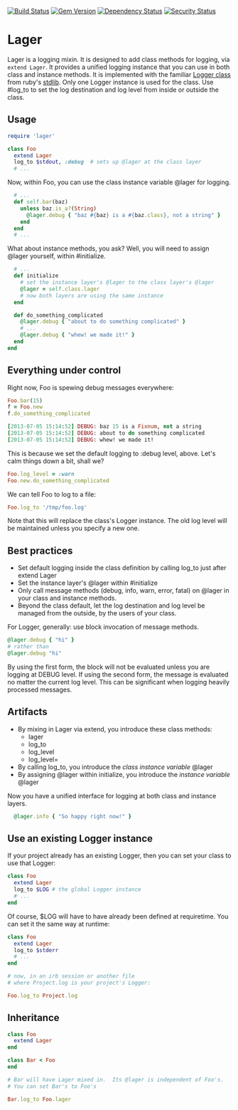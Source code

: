 [![Build Status](https://travis-ci.org/rickhull/lager.svg?branch=master)](https://travis-ci.org/rickhull/lager)
[![Gem Version](https://badge.fury.io/rb/lager.svg)](http://badge.fury.io/rb/lager)
[![Dependency Status](https://gemnasium.com/rickhull/lager.svg)](https://gemnasium.com/rickhull/lager)
[![Security Status](https://hakiri.io/github/rickhull/lager/master.svg)](https://hakiri.io/github/rickhull/lager/master/shield)

Lager
=====
Lager is a logging mixin.  It is designed to add class methods for logging, via `extend Lager`.  It provides a unified logging instance that you can use in both class and instance methods.  It is implemented with the familiar [Logger class](http://ruby-doc.org/stdlib-2.0/libdoc/logger/rdoc/Logger.html) from ruby's [stdlib](http://ruby-doc.org/stdlib/).  Only one Logger instance is used for the class.  Use #log_to to set the log destination and log level from inside or outside the class.

Usage
-----
```ruby
require 'lager'

class Foo
  extend Lager
  log_to $stdout, :debug  # sets up @lager at the class layer
  # ...
```

Now, within Foo, you can use the class instance variable @lager for logging.

```ruby
  # ...
  def self.bar(baz)
    unless baz.is_a?(String)
      @lager.debug { "baz #{baz} is a #{baz.class}, not a string" }
    end
  end
  # ...
```

What about instance methods, you ask?  Well, you will need to assign @lager yourself, within #initialize.

```ruby
  # ...
  def initialize
    # set the instance layer's @lager to the class layer's @lager
    @lager = self.class.lager
    # now both layers are using the same instance
  end

  def do_something_complicated
    @lager.debug { "about to do something complicated" }
    # ...
    @lager.debug { "whew! we made it!" }
  end
end
```

Everything under control
------------------------
Right now, Foo is spewing debug messages everywhere:

```ruby
Foo.bar(15)
f = Foo.new
f.do_something_complicated

[2013-07-05 15:14:52] DEBUG: baz 15 is a Fixnum, not a string
[2013-07-05 15:14:52] DEBUG: about to do something complicated
[2013-07-05 15:14:52] DEBUG: whew! we made it!
```

This is because we set the default logging to :debug level, above.  Let's calm things down a bit, shall we?

```ruby
Foo.log_level = :warn
Foo.new.do_something_complicated
```

We can tell Foo to log to a file:

```ruby
Foo.log_to '/tmp/foo.log'
```

Note that this will replace the class's Logger instance.  The old log level will be maintained unless you specify a new one.

Best practices
--------------
* Set default logging inside the class definition by calling log_to just after extend Lager
* Set the instance layer's @lager within #initialize
* Only call message methods (debug, info, warn, error, fatal) on @lager in your class and instance methods.
* Beyond the class default, let the log destination and log level be managed from the outside, by the users of your class.

For Logger, generally: use block invocation of message methods.

```ruby
@lager.debug { "hi" }
# rather than
@lager.debug "hi"
```

By using the first form, the block will not be evaluated unless you are logging at DEBUG level.  If using the second form, the message is evaluated no matter the current log level.  This can be significant when logging heavily processed  messages.

Artifacts
---------
* By mixing in Lager via extend, you introduce these class methods:
  * lager
  * log_to
  * log_level
  * log_level=
* By calling log_to, you introduce the *class instance variable* @lager
* By assigning @lager within initialize, you introduce the *instance variable* @lager

Now you have a unified interface for logging at both class and instance layers.

```ruby
  @lager.info { "So happy right now!" }
```

Use an existing Logger instance
-------------------------------
If your project already has an existing Logger, then you can set your class to use that Logger:

```ruby
class Foo
  extend Lager
  log_to $LOG # the global Logger instance
  # ...
end
```

Of course, $LOG will have to have already been defined at requiretime.  You can set it the same way at runtime:

```ruby
class Foo
  extend Lager
  log_to $stderr
  # ...
end

# now, in an irb session or another file
# where Project.log is your project's Logger:

Foo.log_to Project.log
```

Inheritance
-----------
```ruby
class Foo
  extend Lager
end

class Bar < Foo
end

# Bar will have Lager mixed in.  Its @lager is independent of Foo's.
# You can set Bar's to Foo's

Bar.log_to Foo.lager
```
